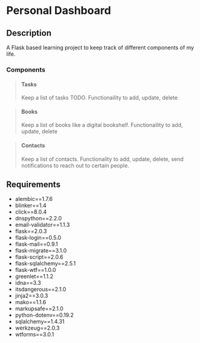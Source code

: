 # Personal Dashboard

## Description
A Flask based learning project to keep track of different components of my life.


### Components

> #### Tasks
> Keep a list of tasks TODO. Functionaility to add, update, delete

> #### Books
> Keep a list of books like a digital bookshelf. Functionaility to add, update, delete

>#### Contacts
> Keep a list of contacts. Functionality to add, update, delete, send notifications to reach out to certain people. 


## Requirements
 - alembic==1.7.6
 - blinker==1.4
 - click==8.0.4
 - dnspython==2.2.0
 - email-validator==1.1.3
 - flask==2.0.3
 - flask-login==0.5.0
 - flask-mail==0.9.1
 - flask-migrate==3.1.0
 - flask-script==2.0.6
 - flask-sqlalchemy==2.5.1
 - flask-wtf==1.0.0
 - greenlet==1.1.2
 - idna==3.3
 - itsdangerous==2.1.0
 - jinja2==3.0.3
 - mako==1.1.6
 - markupsafe==2.1.0
 - python-dotenv==0.19.2
 - sqlalchemy==1.4.31
 - werkzeug==2.0.3
 - wtforms==3.0.1
